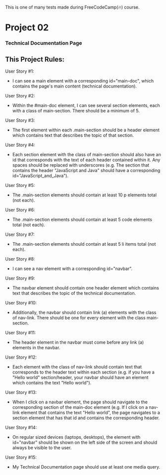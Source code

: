 This is one of many tests made during FreeCodeCamp(🔥) course.

# Project 02
### Technical Documentation Page
## This Project Rules:

User Story #1:

- I can see a main element with a corresponding id="main-doc", which contains the page's main content (technical documentation).

User Story #2:

- Within the #main-doc element, I can see several section elements, each with a class of main-section. There should be a minimum of 5.

User Story #3:

- The first element within each .main-section should be a header element which contains text that describes the topic of that section.

User Story #4:

- Each section element with the class of main-section should also have an id that corresponds with the text of each header contained within it. Any spaces should be replaced with underscores (e.g. The section that contains the header "JavaScript and Java" should have a corresponding id="JavaScript_and_Java").

User Story #5:

- The .main-section elements should contain at least 10 p elements total (not each).

User Story #6:

- The .main-section elements should contain at least 5 code elements total (not each).

User Story #7:

- The .main-section elements should contain at least 5 li items total (not each).

User Story #8:

- I can see a nav element with a corresponding id="navbar".

User Story #9:

- The navbar element should contain one header element which contains text that describes the topic of the technical documentation.

User Story #10:

- Additionally, the navbar should contain link (a) elements with the class of nav-link. There should be one for every element with the class main-section.

User Story #11:

- The header element in the navbar must come before any link (a) elements in the navbar.

User Story #12:

- Each element with the class of nav-link should contain text that corresponds to the header text within each section (e.g. if you have a "Hello world" section/header, your navbar should have an element which contains the text "Hello world").

User Story #13:

- When I click on a navbar element, the page should navigate to the corresponding section of the main-doc element (e.g. If I click on a nav-link element that contains the text "Hello world", the page navigates to a section element that has that id and contains the corresponding header.

User Story #14:

- On regular sized devices (laptops, desktops), the element with id="navbar" should be shown on the left side of the screen and should always be visible to the user.

User Story #15:

- My Technical Documentation page should use at least one media query.
